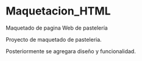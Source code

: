 # Maquetacion_HTML
Maquetado de pagina Web de pastelería 

Proyecto de maquetado de pasteleria. 

Posteriormente se agregara diseño y funcionalidad.
